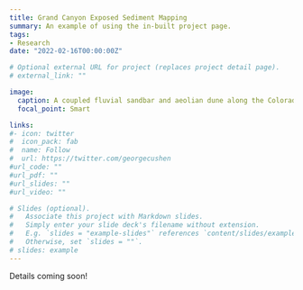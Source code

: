```yaml
---
title: Grand Canyon Exposed Sediment Mapping
summary: An example of using the in-built project page.
tags:
- Research
date: "2022-02-16T00:00:00Z"

# Optional external URL for project (replaces project detail page).
# external_link: ""

image:
  caption: A coupled fluvial sandbar and aeolian dune along the Colorado River in Grand Canyon. Photo by Joel Sankey, USGS.
  focal_point: Smart

links:
#- icon: twitter
#  icon_pack: fab
#  name: Follow
#  url: https://twitter.com/georgecushen
#url_code: ""
#url_pdf: ""
#url_slides: ""
#url_video: ""

# Slides (optional).
#   Associate this project with Markdown slides.
#   Simply enter your slide deck's filename without extension.
#   E.g. `slides = "example-slides"` references `content/slides/example-slides.md`.
#   Otherwise, set `slides = ""`.
# slides: example
---
```


Details coming soon!

